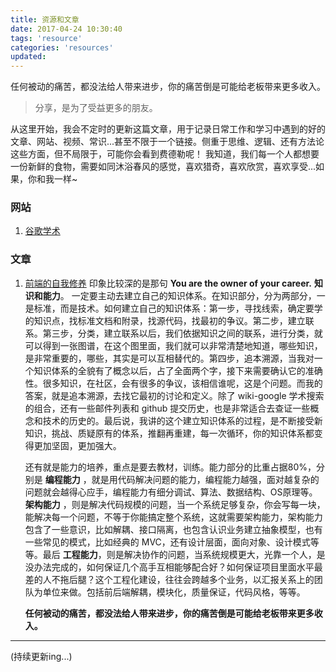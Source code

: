 ```yaml
---
title: 资源和文章
date: 2017-04-24 10:30:40
tags: 'resource'
categories: 'resources'
updated:
---
```

任何被动的痛苦，都没法给人带来进步，你的痛苦倒是可能给老板带来更多收入。
> 分享，是为了受益更多的朋友。

<!-- more -->
从这里开始，我会不定时的更新这篇文章，用于记录日常工作和学习中遇到的好的文章、网站、视频、常识...甚至不限于一个链接。侧重于思维、逻辑、还有方法论这些方面，但不局限于，可能你会看到费德勒呢！
我知道，我们每一个人都想要一份新鲜的食物，需要如同沐浴春风的感觉，喜欢猎奇，喜欢欣赏，喜欢享受...如果，你和我一样~

### 网站
1. [谷歌学术](https://scholar.google.com/)


### 文章
1. [前端的自我修养](http://taobaofed.org/blog/2016/03/23/the-growth-of-front-end/index.html)
	印象比较深的是那句 __You are the owner of your career.__ __知识和能力__。
	一定要主动去建立自己的知识体系。在知识部分，分为两部分，一是标准，而是技术。如何建立自己的知识体系：第一步，寻找线索，确定要学的知识点，找标准文档和附录，找源代码，找最初的争议。第二步，建立联系。第三步，分类，建立联系以后，我们依据知识之间的联系，进行分类，就可以得到一张图谱，在这个图里面，我们就可以非常清楚地知道，哪些知识，是非常重要的，哪些，其实是可以互相替代的。第四步，追本溯源，当我对一个知识体系的全貌有了概念以后，占了全面两个字，接下来需要确认它的准确性。很多知识，在社区，会有很多的争议，该相信谁呢，这是个问题。而我的答案，就是追本溯源，去找它最初的讨论和定义。除了 wiki-google 学术搜索的组合，还有一些邮件列表和 github 提交历史，也是非常适合去查证一些概念和技术的历史的。最后说，我讲的这个建立知识体系的过程，是不断接受新知识，挑战、质疑原有的体系，推翻再重建，每一次循环，你的知识体系都变得更加坚固，更加强大。

	还有就是能力的培养，重点是要去教材，训练。能力部分的比重占据80%，分别是 __编程能力__ ，就是用代码解决问题的能力，编程能力越强，面对越复杂的问题就会越得心应手，编程能力有细分调试、算法、数据结构、OS原理等。__架构能力__ ，则是解决代码规模的问题，当一个系统足够复杂，你会写每一块，能解决每一个问题，不等于你能搞定整个系统，这就需要架构能力，架构能力包含了一些意识，比如解耦、接口隔离，也包含认识业务建立抽象模型，也有一些常见的模式，比如经典的 MVC，还有设计层面，面向对象、设计模式等等。最后 __工程能力__，则是解决协作的问题，当系统规模更大，光靠一个人，是没办法完成的，如何保证几个高手互相能够配合好？如何保证项目里面水平最差的人不拖后腿？这个工程化建设，往往会跨越多个业务，以汇报关系上的团队为单位来做。包括前后端解耦，模块化，质量保证，代码风格，等等。
	
	__任何被动的痛苦，都没法给人带来进步，你的痛苦倒是可能给老板带来更多收入。__



---------
(持续更新ing...)